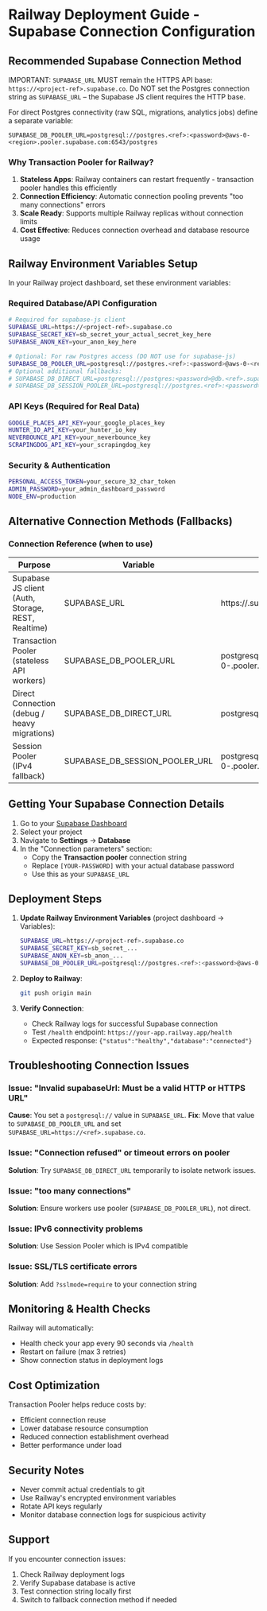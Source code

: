 # Railway Deployment Guide - Supabase Connection Configuration

## Recommended Supabase Connection Method

IMPORTANT: `SUPABASE_URL` MUST remain the HTTPS API base: `https://<project-ref>.supabase.co`.
Do NOT set the Postgres connection string as `SUPABASE_URL` – the Supabase JS client requires the HTTP base.

For direct Postgres connectivity (raw SQL, migrations, analytics jobs) define a separate variable:

```
SUPABASE_DB_POOLER_URL=postgresql://postgres.<ref>:<password>@aws-0-<region>.pooler.supabase.com:6543/postgres
```

### Why Transaction Pooler for Railway?

1. **Stateless Apps**: Railway containers can restart frequently - transaction pooler handles this efficiently
2. **Connection Efficiency**: Automatic connection pooling prevents "too many connections" errors  
3. **Scale Ready**: Supports multiple Railway replicas without connection limits
4. **Cost Effective**: Reduces connection overhead and database resource usage

## Railway Environment Variables Setup

In your Railway project dashboard, set these environment variables:

### Required Database/API Configuration
```bash
# Required for supabase-js client
SUPABASE_URL=https://<project-ref>.supabase.co
SUPABASE_SECRET_KEY=sb_secret_your_actual_secret_key_here
SUPABASE_ANON_KEY=your_anon_key_here

# Optional: For raw Postgres access (DO NOT use for supabase-js)
SUPABASE_DB_POOLER_URL=postgresql://postgres.<ref>:<password>@aws-0-<region>.pooler.supabase.com:6543/postgres
# Optional additional fallbacks:
# SUPABASE_DB_DIRECT_URL=postgresql://postgres:<password>@db.<ref>.supabase.co:5432/postgres
# SUPABASE_DB_SESSION_POOLER_URL=postgresql://postgres.<ref>:<password>@aws-0-<region>.pooler.supabase.com:5432/postgres
```

### API Keys (Required for Real Data)
```bash
GOOGLE_PLACES_API_KEY=your_google_places_key
HUNTER_IO_API_KEY=your_hunter_io_key  
NEVERBOUNCE_API_KEY=your_neverbounce_key
SCRAPINGDOG_API_KEY=your_scrapingdog_key
```

### Security & Authentication
```bash
PERSONAL_ACCESS_TOKEN=your_secure_32_char_token
ADMIN_PASSWORD=your_admin_dashboard_password
NODE_ENV=production
```

## Alternative Connection Methods (Fallbacks)

### Connection Reference (when to use)

| Purpose | Variable | Example | Notes |
|---------|----------|---------|-------|
| Supabase JS client (Auth, Storage, REST, Realtime) | SUPABASE_URL | https://<ref>.supabase.co | REQUIRED |
| Transaction Pooler (stateless API workers) | SUPABASE_DB_POOLER_URL | postgresql://postgres.<ref>:pwd@aws-0-<region>.pooler.supabase.com:6543/postgres | Recommended |
| Direct Connection (debug / heavy migrations) | SUPABASE_DB_DIRECT_URL | postgresql://postgres:pwd@db.<ref>.supabase.co:5432/postgres | Fallback |
| Session Pooler (IPv4 fallback) | SUPABASE_DB_SESSION_POOLER_URL | postgresql://postgres.<ref>:pwd@aws-0-<region>.pooler.supabase.com:5432/postgres | Use only if required |

## Getting Your Supabase Connection Details

1. Go to your [Supabase Dashboard](https://app.supabase.com)
2. Select your project
3. Navigate to **Settings** → **Database**
4. In the "Connection parameters" section:
   - Copy the **Transaction pooler** connection string
   - Replace `[YOUR-PASSWORD]` with your actual database password
   - Use this as your `SUPABASE_URL`

## Deployment Steps

1. **Update Railway Environment Variables** (project dashboard → Variables):
   ```bash
   SUPABASE_URL=https://<project-ref>.supabase.co
   SUPABASE_SECRET_KEY=sb_secret_...
   SUPABASE_ANON_KEY=sb_anon_...
   SUPABASE_DB_POOLER_URL=postgresql://postgres.<ref>:<password>@aws-0-<region>.pooler.supabase.com:6543/postgres
   ```

2. **Deploy to Railway**:
   ```bash
   git push origin main
   ```

3. **Verify Connection**:
   - Check Railway logs for successful Supabase connection
   - Test `/health` endpoint: `https://your-app.railway.app/health`
   - Expected response: `{"status":"healthy","database":"connected"}`

## Troubleshooting Connection Issues

### Issue: "Invalid supabaseUrl: Must be a valid HTTP or HTTPS URL"
**Cause**: You set a `postgresql://` value in `SUPABASE_URL`.
**Fix**: Move that value to `SUPABASE_DB_POOLER_URL` and set `SUPABASE_URL=https://<ref>.supabase.co`.

### Issue: "Connection refused" or timeout errors on pooler
**Solution**: Try `SUPABASE_DB_DIRECT_URL` temporarily to isolate network issues.

### Issue: "too many connections"
**Solution**: Ensure workers use pooler (`SUPABASE_DB_POOLER_URL`), not direct.

### Issue: IPv6 connectivity problems
**Solution**: Use Session Pooler which is IPv4 compatible

### Issue: SSL/TLS certificate errors
**Solution**: Add `?sslmode=require` to your connection string

## Monitoring & Health Checks

Railway will automatically:
- Health check your app every 90 seconds via `/health`
- Restart on failure (max 3 retries)
- Show connection status in deployment logs

## Cost Optimization

Transaction Pooler helps reduce costs by:
- Efficient connection reuse
- Lower database resource consumption  
- Reduced connection establishment overhead
- Better performance under load

## Security Notes

- Never commit actual credentials to git
- Use Railway's encrypted environment variables
- Rotate API keys regularly
- Monitor database connection logs for suspicious activity

## Support

If you encounter connection issues:
1. Check Railway deployment logs
2. Verify Supabase database is active
3. Test connection string locally first  
4. Switch to fallback connection method if needed